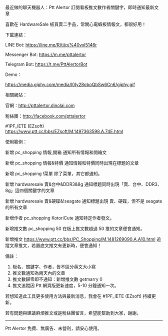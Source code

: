 最近做的聊天機器人：Ptt Alertor 訂閱看板推文數作者關鍵字，即時通知最新文章

喜歡在 HardwareSale 板買賣二手品，常關心電蝦板情報文，都很好用！

下載連結：

LINE Bot: https://line.me/R/ti/p/%40vxl5146r

Messenger Bot: https://m.me/pttalertor

Telegram Bot: https://t.me/PttAlertorBot

Demo：

https://media.giphy.com/media/l0Iy28oboQbSw6Cn6/giphy.gif

相關網站：

官網：http://pttalertor.dinolai.com

粉絲團：http://facebook.com/pttalertor

#1PF_IETE (EZsoft)
https://www.ptt.cc/bbs/EZsoft/M.1497363598.A.74E.html

使用範例：

新增 pc_shopping 情報,開箱
通知所有情報和開箱文

新增 pc_shopping 情報&特價
通知情報和特價同時出現在標題的文章

新增 pc_shopping !菜單
除了菜單，其它都通知。

新增 hardwaresale 賣&台中&DDR3&8g
通知標題同時出現「賣、台中、DDR3、8g」這四個關鍵字的文章

新增 hardwaresale 賣&硬碟&!seagate
通知標題出現 賣、硬碟，但不是 seagate 的所有文章

新增作者 pc_shopping KotoriCute
通知特定作者發文。

新增推文數 pc_shopping 50
在板上推文數超過 50 推的文章便會通知。

新增推文 https://www.ptt.cc/bbs/PC_Shopping/M.1481269090.A.A10.html
追蹤文章推文，若置底文推文有更新時，便會通知！

備註：

1. 板名、關鍵字、作者，皆不區分英文大小寫
2. 推文數通知為兩天內的文章
3. 推文數歸零即不通知：新增推文數 getmarry 0
4. 推文追蹤因 Ptt 網頁版更新速度，5-10 分鐘通知一次。


若想知道此工具更多使用方法與最新消息，我會在 #1PF_IETE (EZsoft) 持續更新。

若有問題與建議麻煩推文或是粉絲團留言，希望能幫助到大家，謝謝。

----
Ptt Alertor 免費、無廣告、未營利，請安心使用。